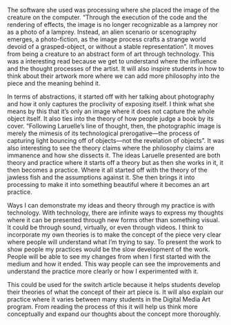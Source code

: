   The software she used was processing where she placed the image of the creature on the computer. 
“Through the execution of the code and the rendering of effects, the image is no longer recognizable as a lamprey nor as a photo of a lamprey. Instead, an alien scenario or scenography emerges, a photo-fiction, as the image process crafts a strange world devoid of a grasped-object, or without a stable representation”. It moves from being a creature to an abstract form of art through technology. This was a interesting read because we get to understand where the influence and the thought processes of the artist. It will also inspire students in how to think about their artwork more where we can add more philosophy into the piece and the meaning behind it. 

  In terms of abstractions, it started off with her talking about photography and how it only captures the proclivity of exposing itself. I think what she means by this that it’s only an image where it does not capture the whole object itself. It also ties into the theory of how people judge a book by its cover. “Following Laruelle’s line of thought, then, the photographic image is merely the mimesis of its technological prerogative—the process of capturing light bouncing off of objects—not the revelation of objects”. It was also interesting to see the theory claims where the philosophy claims are immanence and how she dissects it. The ideas Laruelle presented are both theory and practice where it starts off a theory but as then she works in it, it then becomes a practice. Where it all started off with the theory of the jawless fish and the assumptions against it. She then brings it into processing to make it into something beautiful where it becomes an art practice. 

  Ways I can demonstrate my ideas and theory through my practice is with technology. With technology, there are infinite ways to express my thoughts where it can be presented through new forms other than something visual. It could be through sound, virtually, or even through videos. I think to incorporate my own theories is to make the concept of the piece very clear where people will understand what I’m trying to say. To present the work to show people my practices would be the slow development of the work. People will be able to see my changes from when I first started with the medium and how it ended. This way people can see the improvements and understand the practice more clearly or how I experimented with it. 

  This could be used for the switch article because it helps students develop their theories of what the concept of their art piece is. It will also explain our practice where it varies between many students in the Digital Media Art program. From reading the process of this it will help us think more conceptually and expand our thoughts about the concept more thoroughly. 
